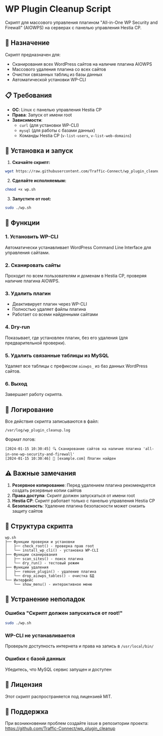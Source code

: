 # WP Plugin Cleanup Script

Скрипт для массового управления плагином "All-in-One WP Security and Firewall" (AIOWPS) на серверах с панелью управления Hestia CP.

## 🎯 Назначение

Скрипт предназначен для:
- Сканирования всех WordPress сайтов на наличие плагина AIOWPS
- Массового удаления плагина со всех сайтов
- Очистки связанных таблиц из базы данных
- Автоматической установки WP-CLI

## 📋 Требования

- **ОС**: Linux с панелью управления Hestia CP
- **Права**: Запуск от имени root
- **Зависимости**: 
  - `curl` (для установки WP-CLI)
  - `mysql` (для работы с базами данных)
  - Команды Hestia CP (`v-list-users`, `v-list-web-domains`)

## 🚀 Установка и запуск

1. **Скачайте скрипт:**
```bash
wget https://raw.githubusercontent.com/Traffic-Connect/wp_plugin_cleanup/main/wp.sh
```

2. **Сделайте исполняемым:**
```bash
chmod +x wp.sh
```

3. **Запустите от root:**
```bash
sudo ./wp.sh
```

## 📖 Функции

### 1. Установить WP-CLI
Автоматически устанавливает WordPress Command Line Interface для управления сайтами.

### 2. Сканировать сайты
Проходит по всем пользователям и доменам в Hestia CP, проверяя наличие плагина AIOWPS.

### 3. Удалить плагин
- Деактивирует плагин через WP-CLI
- Полностью удаляет файлы плагина
- Работает со всеми найденными сайтами

### 4. Dry-run
Показывает, где установлен плагин, без его удаления (для предварительной проверки).

### 5. Удалить связанные таблицы из MySQL
Удаляет все таблицы с префиксом `aiowps_` из баз данных WordPress сайтов.

### 6. Выход
Завершает работу скрипта.

## 📝 Логирование

Все действия скрипта записываются в файл:
```
/var/log/wp_plugin_cleanup.log
```

Формат логов:
```
[2024-01-15 10:30:45] 🔍 Сканирование сайтов на наличие плагина 'all-in-one-wp-security-and-firewall'
[2024-01-15 10:30:46] 📍 [example.com] Плагин найден
```

## ⚠️ Важные замечания

1. **Резервное копирование**: Перед удалением плагина рекомендуется создать резервные копии сайтов
2. **Права доступа**: Скрипт должен запускаться от имени root
3. **Hestia CP**: Скрипт работает только с панелью управления Hestia CP
4. **Безопасность**: Удаление плагина безопасности может снизить защиту сайтов

## 🔧 Структура скрипта

```
wp.sh
├── Функции проверки и установки
│   ├── check_root() - проверка прав root
│   └── install_wp_cli() - установка WP-CLI
├── Функции сканирования
│   ├── scan_sites() - поиск плагина
│   └── dry_run() - тестовый режим
├── Функции удаления
│   ├── remove_plugin() - удаление плагина
│   └── drop_aiowps_tables() - очистка БД
└── Интерфейс
    └── show_menu() - интерактивное меню
```

## 🐛 Устранение неполадок

### Ошибка "Скрипт должен запускаться от root!"
```bash
sudo ./wp.sh
```

### WP-CLI не устанавливается
Проверьте доступность интернета и права на запись в `/usr/local/bin/`

### Ошибки с базой данных
Убедитесь, что MySQL сервис запущен и доступен

## 📄 Лицензия

Этот скрипт распространяется под лицензией MIT.

## 🤝 Поддержка

При возникновении проблем создайте issue в репозитории проекта:
https://github.com/Traffic-Connect/wp_plugin_cleanup
